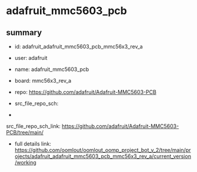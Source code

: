 # adafruit_mmc5603_pcb
 
## summary 
* id: adafruit_adafruit_mmc5603_pcb_mmc56x3_rev_a
* user: adafruit
* name: adafruit_mmc5603_pcb
* board: mmc56x3_rev_a
* repo: https://github.com/adafruit/Adafruit-MMC5603-PCB



* src_file_repo_sch: 
*
 src_file_repo_sch_link: https://github.com/adafruit/Adafruit-MMC5603-PCB/tree/main/
* full details link: https://github.com/oomlout/oomlout_oomp_project_bot_v_2/tree/main/projects/adafruit_adafruit_mmc5603_pcb_mmc56x3_rev_a/current_version/working  






